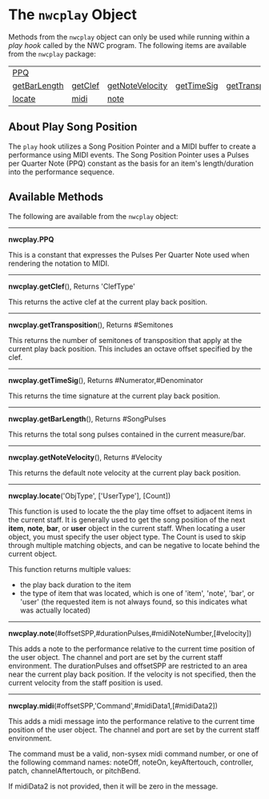 # The `nwcplay` Object

Methods from the `nwcplay` object can only be used while running within a *play hook* called by the NWC program. The following items are available from the `nwcplay` package:

<table>
<tr>
<td><a href="#PPQ">PPQ</a></td>
</tr><tr>
<td><a href="#getBarLength">getBarLength</a></td>
<td><a href="#getClef">getClef</a></td>
<td><a href="#getNoteVelocity">getNoteVelocity</a></td>
<td><a href="#getTimeSig">getTimeSig</a></td>
<td><a href="#getTransposition">getTransposition</a></td>
</tr><tr>
<td><a href="#locate">locate</a></td>
<td><a href="#midi">midi</a></td>
<td><a href="#note">note</a></td>
</tr>
</table>


## About Play Song Position

The `play` hook utilizes a Song Position Pointer and a MIDI buffer to create a performance using MIDI events. The Song Position Pointer uses a Pulses per Quarter Note (PPQ) constant as the basis for an item's length/duration into the performance sequence.

## Available Methods

The following are available from the `nwcplay` object:


------------------
<a name="PPQ"></a>
**nwcplay.PPQ**

This is a constant that expresses the Pulses Per Quarter Note used when rendering the notation to MIDI.


------------------
<a name="getClef"></a>
**nwcplay.getClef**(), Returns 'ClefType'

This returns the active clef at the current play back position.


------------------
<a name="getTransposition"></a>
**nwcplay.getTransposition**(), Returns #Semitones

This returns the number of semitones of transposition that apply at the current play back position. This includes an octave offset specified by the clef.


------------------
<a name="getTimeSig"></a>
**nwcplay.getTimeSig**(), Returns #Numerator,#Denominator

This returns the time signature at the current play back position.


------------------
<a name="getBarLength"></a>
**nwcplay.getBarLength**(), Returns #SongPulses

This returns the total song pulses contained in the current measure/bar.


------------------
<a name="getNoteVelocity"></a>
**nwcplay.getNoteVelocity**(), Returns #Velocity

This returns the default note velocity at the current play back position.


------------------
<a name="locate"></a>
**nwcplay.locate**('ObjType', ['UserType'], [Count])

This function is used to locate the the play time offset to adjacent items in the current staff. It is generally used to get the song position of the next **item**, **note**, **bar**, or **user** object in the current staff. When locating a user object, you must specify the user object type. The Count is used to skip through multiple matching objects, and can be negative to locate behind the current object.

This function returns multiple values:

- the play back duration to the item
- the type of item that was located, which is one of 'item', 'note', 'bar', or 'user' (the requested item is not always found, so this indicates what was actually located)


------------------
<a name="note"></a>
**nwcplay.note**(#offsetSPP,#durationPulses,#midiNoteNumber,[#velocity])

This adds a note to the performance relative to the current time position of the user object. The channel and port are set by the current staff environment. The durationPulses and offsetSPP are restricted to an area near the current play back position. If the velocity is not specified, then the current velocity from the staff position is used.


------------------
<a name="midi"></a>
**nwcplay.midi**(#offsetSPP,'Command',#midiData1,[#midiData2])

This adds a midi message into the performance relative to the current time position of the user object. The channel and port are set by the current staff environment.

The command must be a valid, non-sysex midi command number, or one of the following command names: noteOff, noteOn, keyAftertouch, controller, patch, channelAftertouch, or pitchBend.

If midiData2 is not provided, then it will be zero in the message.
